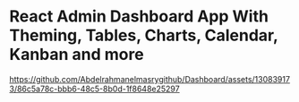 <h1>
React Admin Dashboard App With Theming, Tables, Charts, Calendar, Kanban and more
</h1>  

https://github.com/Abdelrahmanelmasrygithub/Dashboard/assets/130839173/86c5a78c-bbb6-48c5-8b0d-1f8648e25297


